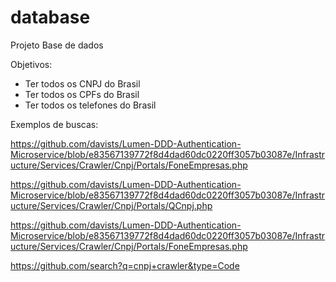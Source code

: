 # database

Projeto Base de dados

Objetivos:
- Ter todos os CNPJ do Brasil
- Ter todos os CPFs do Brasil
- Ter todos os telefones do Brasil


Exemplos de buscas:

https://github.com/davists/Lumen-DDD-Authentication-Microservice/blob/e83567139772f8d4dad60dc0220ff3057b03087e/Infrastructure/Services/Crawler/Cnpj/Portals/FoneEmpresas.php

https://github.com/davists/Lumen-DDD-Authentication-Microservice/blob/e83567139772f8d4dad60dc0220ff3057b03087e/Infrastructure/Services/Crawler/Cnpj/Portals/QCnpj.php

https://github.com/davists/Lumen-DDD-Authentication-Microservice/blob/e83567139772f8d4dad60dc0220ff3057b03087e/Infrastructure/Services/Crawler/Cnpj/Portals/FoneEmpresas.php

https://github.com/search?q=cnpj+crawler&type=Code
